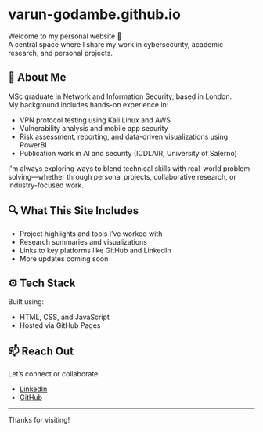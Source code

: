 # varun-godambe.github.io

Welcome to my personal website 👋  
A central space where I share my work in cybersecurity, academic research, and personal projects.

## 🧠 About Me

MSc graduate in Network and Information Security, based in London.  
My background includes hands-on experience in:

- VPN protocol testing using Kali Linux and AWS
- Vulnerability analysis and mobile app security
- Risk assessment, reporting, and data-driven visualizations using PowerBI
- Publication work in AI and security (ICDLAIR, University of Salerno)

I'm always exploring ways to blend technical skills with real-world problem-solving—whether through personal projects, collaborative research, or industry-focused work.

## 🔍 What This Site Includes

- Project highlights and tools I’ve worked with  
- Research summaries and visualizations  
- Links to key platforms like GitHub and LinkedIn  
- More updates coming soon

## ⚙️ Tech Stack

Built using:
- HTML, CSS, and JavaScript  
- Hosted via GitHub Pages

## 📫 Reach Out

Let’s connect or collaborate:

- [LinkedIn](https://www.linkedin.com/in/varun-godambe-85781b1a0/)
- [GitHub](https://github.com/varun-godambe)

---

Thanks for visiting!
